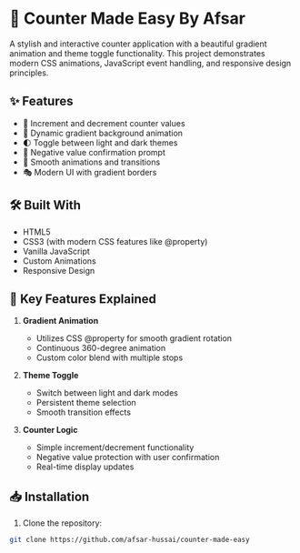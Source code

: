 # 🔢 Counter Made Easy By Afsar

A stylish and interactive counter application with a beautiful gradient animation and theme toggle functionality. This project demonstrates modern CSS animations, JavaScript event handling, and responsive design principles.

## ✨ Features

- 🔄 Increment and decrement counter values
- 🎨 Dynamic gradient background animation
- 🌓 Toggle between light and dark themes
- 🎯 Negative value confirmation prompt
- 💫 Smooth animations and transitions
- 🎭 Modern UI with gradient borders

## 🛠️ Built With

- HTML5
- CSS3 (with modern CSS features like @property)
- Vanilla JavaScript
- Custom Animations
- Responsive Design

## 🌟 Key Features Explained

1. **Gradient Animation**
   - Utilizes CSS @property for smooth gradient rotation
   - Continuous 360-degree animation
   - Custom color blend with multiple stops

2. **Theme Toggle**
   - Switch between light and dark modes
   - Persistent theme selection
   - Smooth transition effects

3. **Counter Logic**
   - Simple increment/decrement functionality
   - Negative value protection with user confirmation
   - Real-time display updates

## 📥 Installation

1. Clone the repository:
```bash
git clone https://github.com/afsar-hussai/counter-made-easy
